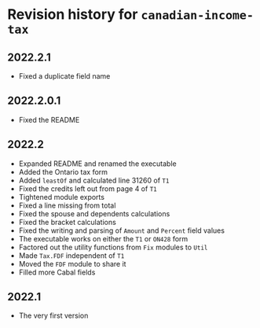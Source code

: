 # Revision history for `canadian-income-tax`

## 2022.2.1

* Fixed a duplicate field name

## 2022.2.0.1

* Fixed the README

## 2022.2

* Expanded README and renamed the executable
* Added the Ontario tax form
* Added `leastOf` and calculated line 31260 of `T1`
* Fixed the credits left out from page 4 of `T1`
* Tightened module exports
* Fixed a line missing from total
* Fixed the spouse and dependents calculations
* Fixed the bracket calculations
* Fixed the writing and parsing of `Amount` and `Percent` field values
* The executable works on either the `T1` or `ON428` form
* Factored out the utility functions from `Fix` modules to `Util`
* Made `Tax.FDF` independent of `T1`
* Moved the `FDF` module to share it
* Filled more Cabal fields

## 2022.1

* The very first version
